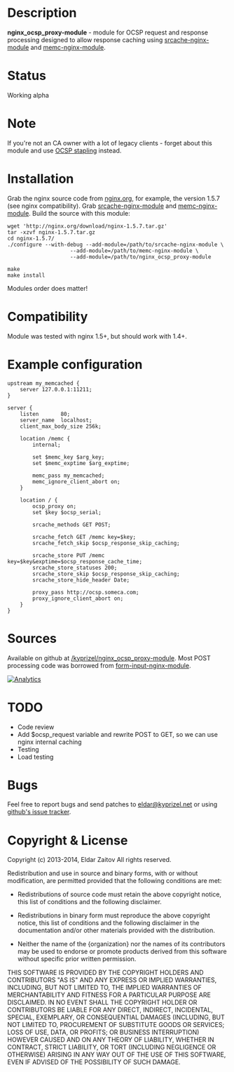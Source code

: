 Description
===========

**nginx_ocsp_proxy-module** - module for OCSP request and response processing designed to allow response caching using
[srcache-nginx-module](https://github.com/agentzh/srcache-nginx-module) and [memc-nginx-module](https://github.com/agentzh/memc-nginx-module).

Status
======

Working alpha

Note
====

If you're not an CA owner with a lot of legacy clients - forget about this module and use [OCSP stapling](http://en.wikipedia.org/wiki/OCSP_stapling) instead.

Installation
============

Grab the nginx source code from [nginx.org](http://nginx.org/), for example, the version 1.5.7 (see nginx compatibility).
Grab [srcache-nginx-module](https://github.com/agentzh/srcache-nginx-module) and [memc-nginx-module](https://github.com/agentzh/memc-nginx-module).
Build the source with this module:

    wget 'http://nginx.org/download/nginx-1.5.7.tar.gz'
    tar -xzvf nginx-1.5.7.tar.gz
    cd nginx-1.5.7/
    ./configure --with-debug --add-module=/path/to/srcache-nginx-module \
                        --add-module=/path/to/memc-nginx-module \
                        --add-module=/path/to/nginx_ocsp_proxy-module

    make
    make install

Modules order does matter!

Compatibility
=============

Module was tested with nginx 1.5+, but should work with 1.4+.

Example configuration
=====================

    upstream my_memcached {
        server 127.0.0.1:11211;
    }

    server {
        listen       80;
        server_name  localhost;
        client_max_body_size 256k;

        location /memc {
            internal;

            set $memc_key $arg_key;
            set $memc_exptime $arg_exptime;

            memc_pass my_memcached;
            memc_ignore_client_abort on;
        }

        location / { 
            ocsp_proxy on;
            set $key $ocsp_serial;

            srcache_methods GET POST;

            srcache_fetch GET /memc key=$key;
            srcache_fetch_skip $ocsp_response_skip_caching;

            srcache_store PUT /memc key=$key&exptime=$ocsp_response_cache_time;
            srcache_store_statuses 200;
            srcache_store_skip $ocsp_response_skip_caching;
            srcache_store_hide_header Date;

            proxy_pass http://ocsp.someca.com;
            proxy_ignore_client_abort on;
        }
    }


Sources
=======

Available on github at [/kyprizel/nginx_ocsp_proxy-module](https://github.com/kyprizel/nginx_ocsp_proxy-module).
Most POST processing code was borrowed from [form-input-nginx-module](https://github.com/calio/form-input-nginx-module).

[![Analytics](https://ga-beacon.appspot.com/UA-559211-28/nginx_ocsp_proxy-module/README)](https://github.com/igrigorik/ga-beacon)

TODO
====

*   Code review
*   Add $ocsp_request variable and rewrite POST to GET, so we can use nginx internal caching
*   Testing
*   Load testing

Bugs
====

Feel free to report bugs and send patches to eldar@kyprizel.net
or using [github's issue tracker](https://github.com/kyprizel/nginx_ocsp_proxy-module/issues).

Copyright & License
===================

Copyright (c) 2013-2014, Eldar Zaitov
All rights reserved.

Redistribution and use in source and binary forms, with or without modification,
are permitted provided that the following conditions are met:

* Redistributions of source code must retain the above copyright notice, this
  list of conditions and the following disclaimer.

* Redistributions in binary form must reproduce the above copyright notice, this
  list of conditions and the following disclaimer in the documentation and/or
  other materials provided with the distribution.

* Neither the name of the {organization} nor the names of its
  contributors may be used to endorse or promote products derived from
  this software without specific prior written permission.

THIS SOFTWARE IS PROVIDED BY THE COPYRIGHT HOLDERS AND CONTRIBUTORS "AS IS" AND
ANY EXPRESS OR IMPLIED WARRANTIES, INCLUDING, BUT NOT LIMITED TO, THE IMPLIED
WARRANTIES OF MERCHANTABILITY AND FITNESS FOR A PARTICULAR PURPOSE ARE
DISCLAIMED. IN NO EVENT SHALL THE COPYRIGHT HOLDER OR CONTRIBUTORS BE LIABLE FOR
ANY DIRECT, INDIRECT, INCIDENTAL, SPECIAL, EXEMPLARY, OR CONSEQUENTIAL DAMAGES
(INCLUDING, BUT NOT LIMITED TO, PROCUREMENT OF SUBSTITUTE GOODS OR SERVICES;
LOSS OF USE, DATA, OR PROFITS; OR BUSINESS INTERRUPTION) HOWEVER CAUSED AND ON
ANY THEORY OF LIABILITY, WHETHER IN CONTRACT, STRICT LIABILITY, OR TORT
(INCLUDING NEGLIGENCE OR OTHERWISE) ARISING IN ANY WAY OUT OF THE USE OF THIS
SOFTWARE, EVEN IF ADVISED OF THE POSSIBILITY OF SUCH DAMAGE.
